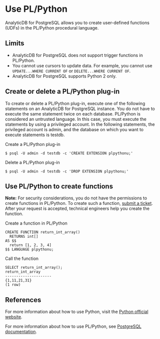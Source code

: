 # Use PL/Python

AnalyticDB for PostgreSQL allows you to create user-defined functions \(UDFs\) in the PL/Python procedural language.

## Limits

-   AnalyticDB for PostgreSQL does not support trigger functions in PL/Python.
-   You cannot use cursors to update data. For example, you cannot use `UPDATE...WHERE CURRENT OF` or `DELETE...WHERE CURRENT OF`.
-   AnalyticDB for PostgreSQL supports Python 2 only.

## Create or delete a PL/Python plug-in

To create or delete a PL/Python plug-in, execute one of the following statements on an AnalyticDB for PostgreSQL instance. You do not have to execute the same statement twice on each database. PL/Python is considered an untrusted language. In this case, you must execute the statements by using a privileged account. In the following statements, the privileged account is admin, and the database on which you want to execute statements is testdb.

Create a PL/Python plug-in

```
$ psql -U admin -d testdb -c 'CREATE EXTENSION plpythonu;'
```

Delete a PL/Python plug-in

```
$ psql -U admin -d testdb -c 'DROP EXTENSION plpythonu;'
```

## Use PL/Python to create functions

**Note:** For security considerations, you do not have the permissions to create functions in PL/Python. To create such a function, [submit a ticket](https://workorder.console.aliyun.com/console.htm#/ticket/add?productCode=gpdb). After your request is accepted, technical engineers help you create the function.

Create a function in PL/Python

```
CREATE FUNCTION return_int_array()
  RETURNS int[]
AS $$
  return [1, 2, 3, 4]
$$ LANGUAGE plpythonu;
```

Call the function

```
SELECT return_int_array();
return_int_array
---------------------
{1,11,21,31}
(1 row) 
```

## References

For more information about how to use Python, visit the [Python official website](https://www.python.org/).

For more information about how to use PL/Python, see [PostgreSQL documentation](https://www.postgresql.org/docs/9.4/plpython.html).

